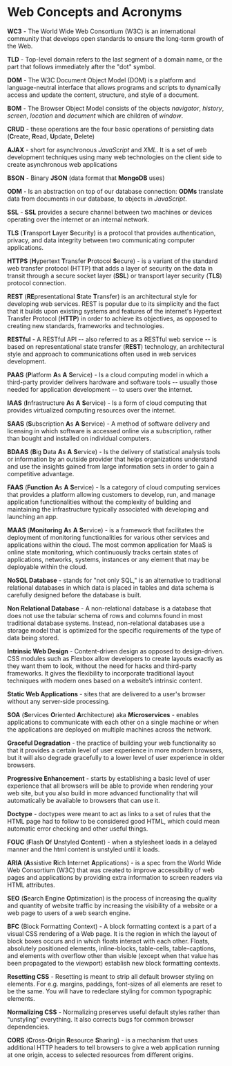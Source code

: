 # Web Concepts and Acronyms
**WC3** - The World Wide Web Consortium (W3C) is an international community that develops open standards to ensure the long-term growth of the Web.
  
**TLD** - Top-level domain refers to the last segment of a domain name, or the part that follows immediately after the "dot" symbol.
  
**DOM** - The W3C Document Object Model (DOM) is a platform and language-neutral interface that allows programs and scripts to dynamically access and update the content, structure, and style of a document.
  
**BOM** - The Browser Object Model consists of the objects *navigator*, *history*, *screen*, *location* and *document* which are children of *window*.

**CRUD** - these operations are the four basic operations of persisting data (**C**reate, **R**ead, **U**pdate, **D**elete)
  
**AJAX** - short for asynchronous *JavaScript* and *XML*.  It is a set of web development techniques using many web technologies on the client side to create asynchronous web applications
  
**BSON** - Binary **JSON** (data format that **MongoDB** uses)
  
**ODM** -  Is an abstraction on top of our database connection: **ODMs** translate data from documents in our database, to objects in *JavaScript*.
  
**SSL** - **SSL** provides a secure channel between two machines or devices operating over the internet or an internal network.
  
**TLS** (**T**ransport **L**ayer **S**ecurity) is a protocol that provides authentication, privacy, and data integrity between two communicating computer applications. 
  
**HTTPS** (**H**ypertext **T**ransfer **P**rotocol **S**ecure) - is a variant of the standard web transfer protocol (HTTP) that adds a layer of security on the data in transit through a secure socket layer (**SSL**) or transport layer security (**TLS**) protocol connection.
  
**REST** (**RE**presentational **S**tate **T**ransfer) is an architectural style for developing web services. REST is popular due to its simplicity and the fact that it builds upon existing systems and features of the internet's Hypertext Transfer Protocol (**HTTP**) in order to achieve its objectives, as opposed to creating new standards, frameworks and technologies.
  
**RESTful** - A RESTful API -- also referred to as a RESTful web service -- is based on representational state transfer (**REST**) technology, an architectural style and approach to communications often used in web services development.

<hr style="page-break-before:always;display:none;">

**PAAS** (**P**latform **A**s **A** **S**ervice) - Is a cloud computing model in which a third-party provider delivers hardware and software tools -- usually those needed for application development -- to users over the internet. 
  
**IAAS** (**I**nfrastructure **A**s **A** **S**ervice) - Is a form of cloud computing that provides virtualized computing resources over the internet.

**SAAS** (**S**ubscription **A**s **A** **S**ervice) - A method of software delivery and licensing in which software is accessed online via a subscription, rather than bought and installed on individual computers.

**BDAAS** (**B**ig **D**ata **A**s **A** **S**ervice) - Is the delivery of statistical analysis tools or information by an outside provider that helps organizations understand and use the insights gained from large information sets in order to gain a competitive advantage.

**FAAS** (**Function** **A**s **A** **S**ervice) - Is a category of cloud computing services that provides a platform allowing customers to develop, run, and manage application functionalities without the complexity of building and maintaining the infrastructure typically associated with developing and launching an app.

**MAAS** (**Monitoring** **A**s **A** **S**ervice) - is a framework that facilitates the deployment of monitoring functionalities for various other services and applications within the cloud. The most common application for MaaS is online state monitoring, which continuously tracks certain states of applications, networks, systems, instances or any element that may be deployable within the cloud.

**NoSQL Database** - stands for "not only SQL," is an alternative to traditional relational databases in which data is placed in tables and data schema is carefully designed before the database is built.

**Non Relational Database** - A non-relational database is a database that does not use the tabular schema of rows and columns found in most traditional database systems. Instead, non-relational databases use a storage model that is optimized for the specific requirements of the type of data being stored.

**Intrinsic Web Design** - Content-driven design as opposed to design-driven.  CSS modules such as Flexbox allow developers to create layouts exactly as they want them to look, without the need for hacks and third-party frameworks. It gives  the flexibility to incorporate traditional layout techniques with modern ones based on a website’s intrinsic content.

**Static Web Applications** - sites that are delivered to a user's browser without any server-side processing.

**SOA** (**S**ervices **O**riented **A**rchitecture) aka **Microservices** - enables applications to communicate with each other on a single machine or when the applications are deployed on multiple machines across the network.

**Graceful Degradation** - the practice of building your web functionality so that it provides a certain level of user experience in more modern browsers, but it will also degrade gracefully to a lower level of user experience in older browsers.

**Progressive Enhancement** - starts by establishing a basic level of user experience that all browsers will be able to provide when rendering your web site, but you also build in more advanced functionality that will automatically be available to browsers that can use it.

**Doctype** - doctypes were meant to act as links to a set of rules that the HTML page had to follow to be considered good HTML, which could mean automatic error checking and other useful things.

**FOUC** (**F**lash **O**f **U**nstyled **C**ontent) - when a stylesheet loads in a delayed manner and the html content is unstyled until it loads.

**ARIA** (**A**ssistive **R**ich **I**nternet **A**pplications) -  is a spec from the World Wide Web Consortium (W3C) that was created to improve accessibility of web pages and applications by providing extra information to screen readers via HTML attributes.

**SEO** (**S**earch **E**ngine **O**ptimization) is the process of increasing the quality and quantity of website traffic by increasing the visibility of a website or a web page to users of a web search engine.

**BFC** (Block Formatting Context) - A block formatting context is a part of a visual CSS rendering of a Web page. It is the region in which the layout of block boxes occurs and in which floats interact with each other. Floats, absolutely positioned elements, inline-blocks, table-cells, table-captions, and elements with overflow other than visible (except when that value has been propagated to the viewport) establish new block formatting contexts.

**Resetting CSS** - Resetting is meant to strip all default browser styling on elements. For e.g. margins, paddings, font-sizes of all elements are reset to be the same. You will have to redeclare styling for common typographic elements.

**Normalizing CSS** - Normalizing preserves useful default styles rather than “unstyling” everything. It also corrects bugs for common browser dependencies.

**CORS** (**C**ross-**O**rigin **R**esource **S**haring) - is a mechanism that uses additional HTTP headers to tell browsers to give a web application running at one origin, access to selected resources from different origins.

